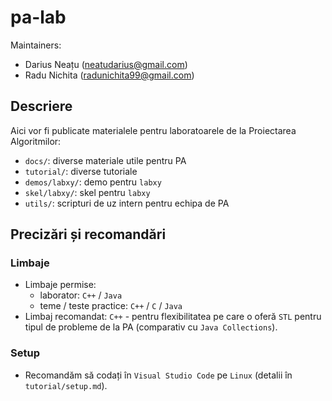 # pa-lab

Maintainers:
* Darius Neațu (neatudarius@gmail.com)
* Radu Nichita (radunichita99@gmail.com)

## Descriere
Aici vor fi publicate materialele pentru laboratoarele de la Proiectarea Algoritmilor:
* `docs/`: diverse materiale utile pentru PA
* `tutorial/`: diverse tutoriale
* `demos/labxy/`: demo pentru `labxy`
* `skel/labxy/`: skel pentru `labxy`
* `utils/`: scripturi de uz intern pentru echipa de PA

## Precizări și recomandări
### Limbaje
* Limbaje permise:
  * laborator: `C++` / `Java`
  * teme / teste practice: `C++` / `C` / `Java`
* Limbaj recomandat: `C++` - pentru flexibilitatea pe care o oferă `STL` pentru tipul de probleme de la PA (comparativ cu `Java Collections`).

### Setup
* Recomandăm să codați în `Visual Studio Code` pe `Linux` (detalii în `tutorial/setup.md`).
